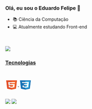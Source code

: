 ### Olá, eu sou o Eduardo Felipe 👋

* 📚 Ciência da Computação
* 💻 Atualmente estudando Front-end

##

<div style="display: inline_block"><br>
  <a href="https://github.com/EduardoF3lipe">
  <img height="150em" src="https://github-readme-stats.vercel.app/api?username=EduardoF3lipe&show_icons=true&theme=tokyonight&include_all_commits=true&count_private=true"/>
</div>

### Tecnologias
  
## 
  
<div style="display: inline_block"><br>
  <img align="center" alt="Edu-HTML" height="30" width="40" src="https://raw.githubusercontent.com/devicons/devicon/master/icons/html5/html5-original.svg">
  <img align="center" alt="Edu-CSS" height="30" width="40" src="https://raw.githubusercontent.com/devicons/devicon/master/icons/css3/css3-original.svg">
</div>

##
  
<div> 
  <a href = "mailto:edufelipe.231@hotmail.com"><img src="https://img.shields.io/badge/Microsoft_Outlook-0078D4?style=for-the-badge&logo=microsoft-outlook&logoColor=white" target="_blank"></a>
  <a href="https://www.linkedin.com/in/eduardo-felipe-812101211" target="_blank"><img src="https://img.shields.io/badge/-LinkedIn-%230077B5?style=for-the-badge&logo=linkedin&logoColor=white" target="_blank"></a> 

</div>
